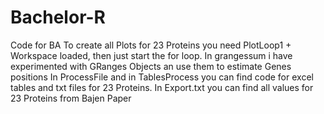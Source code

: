 # Bachelor-R
Code for BA
To create all Plots for 23 Proteins you need PlotLoop1 + Workspace loaded, then just start the for loop.
In grangessum i have experimented with GRanges Objects an use them to estimate Genes positions
In ProcessFile and in TablesProcess you can find code for excel tables and txt files for 23 Proteins. In Export.txt you can find all values
for 23 Proteins from Bajen Paper
